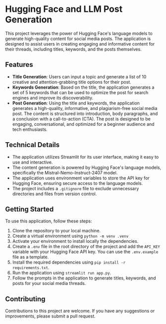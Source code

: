 # Hugging Face and LLM Post Generation

This project leverages the power of Hugging Face's language models to generate high-quality content for social media posts. The application is designed to assist users in creating engaging and informative content for their threads, including titles, keywords, and the posts themselves.

## Features

* **Title Generation**: Users can input a topic and generate a list of 10 creative and attention-grabbing title options for their post.
* **Keywords Generation**: Based on the title, the application generates a set of 5 keywords that can be used to optimize the post for search engines and improve its discoverability.
* **Post Generation**: Using the title and keywords, the application generates a high-quality, informative, and plagiarism-free social media post. The content is structured into introduction, body paragraphs, and a conclusion with a call-to-action (CTA). The post is designed to be engaging, conversational, and optimized for a beginner audience and tech enthusiasts.

## Technical Details

* The application utilizes Streamlit for its user interface, making it easy to use and interactive.
* The content generation is powered by Hugging Face's language models, specifically the Mistral-Nemo-Instruct-2407 model.
* The application uses environment variables to store the API key for Hugging Face, ensuring secure access to the language models.
* The project includes a `.gitignore` file to exclude unnecessary directories and files from version control.

## Getting Started

To use this application, follow these steps:

1. Clone the repository to your local machine.
2. Create a virtual environment using `python -m venv .venv`
3. Activate your environment to install locally the dependencies.
4. Create a `.env` file in the root directory of the project and add the `API_KEY` variable with your Hugging Face API key. You can use the `.env.example` file as a template.
5. Install the required dependencies using `pip install -r requirements.txt`.
6. Run the application using `streamlit run app.py`.
7. Follow the prompts in the application to generate titles, keywords, and posts for your social media threads.

## Contributing

Contributions to this project are welcome. If you have any suggestions or improvements, please submit a pull request.
